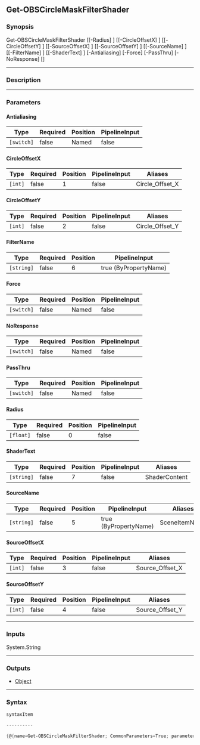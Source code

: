 Get-OBSCircleMaskFilterShader
-----------------------------

### Synopsis

Get-OBSCircleMaskFilterShader [[-Radius] <float>] [[-CircleOffsetX] <int>] [[-CircleOffsetY] <int>] [[-SourceOffsetX] <int>] [[-SourceOffsetY] <int>] [[-SourceName] <string>] [[-FilterName] <string>] [[-ShaderText] <string>] [-Antialiasing] [-Force] [-PassThru] [-NoResponse] [<CommonParameters>]

---

### Description

---

### Parameters
#### **Antialiasing**

|Type      |Required|Position|PipelineInput|
|----------|--------|--------|-------------|
|`[switch]`|false   |Named   |false        |

#### **CircleOffsetX**

|Type   |Required|Position|PipelineInput|Aliases        |
|-------|--------|--------|-------------|---------------|
|`[int]`|false   |1       |false        |Circle_Offset_X|

#### **CircleOffsetY**

|Type   |Required|Position|PipelineInput|Aliases        |
|-------|--------|--------|-------------|---------------|
|`[int]`|false   |2       |false        |Circle_Offset_Y|

#### **FilterName**

|Type      |Required|Position|PipelineInput        |
|----------|--------|--------|---------------------|
|`[string]`|false   |6       |true (ByPropertyName)|

#### **Force**

|Type      |Required|Position|PipelineInput|
|----------|--------|--------|-------------|
|`[switch]`|false   |Named   |false        |

#### **NoResponse**

|Type      |Required|Position|PipelineInput|
|----------|--------|--------|-------------|
|`[switch]`|false   |Named   |false        |

#### **PassThru**

|Type      |Required|Position|PipelineInput|
|----------|--------|--------|-------------|
|`[switch]`|false   |Named   |false        |

#### **Radius**

|Type     |Required|Position|PipelineInput|
|---------|--------|--------|-------------|
|`[float]`|false   |0       |false        |

#### **ShaderText**

|Type      |Required|Position|PipelineInput|Aliases      |
|----------|--------|--------|-------------|-------------|
|`[string]`|false   |7       |false        |ShaderContent|

#### **SourceName**

|Type      |Required|Position|PipelineInput        |Aliases      |
|----------|--------|--------|---------------------|-------------|
|`[string]`|false   |5       |true (ByPropertyName)|SceneItemName|

#### **SourceOffsetX**

|Type   |Required|Position|PipelineInput|Aliases        |
|-------|--------|--------|-------------|---------------|
|`[int]`|false   |3       |false        |Source_Offset_X|

#### **SourceOffsetY**

|Type   |Required|Position|PipelineInput|Aliases        |
|-------|--------|--------|-------------|---------------|
|`[int]`|false   |4       |false        |Source_Offset_Y|

---

### Inputs
System.String

---

### Outputs
* [Object](https://learn.microsoft.com/en-us/dotnet/api/System.Object)

---

### Syntax
```PowerShell
syntaxItem
```
```PowerShell
----------
```
```PowerShell
{@{name=Get-OBSCircleMaskFilterShader; CommonParameters=True; parameter=System.Object[]}}
```
